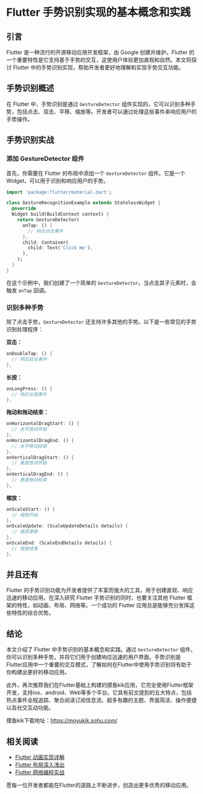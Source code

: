 # Flutter 手势识别实现的基本概念和实践


## 引言

Flutter 是一种流行的开源移动应用开发框架，由 Google 创建并维护。Flutter 的一个重要特性是它支持基于手势的交互，这使用户体验更加直观和自然。本文将探讨 Flutter 中的手势识别实现，帮助开发者更好地理解和实现手势交互功能。

## 手势识别概述

在 Flutter 中，手势识别是通过 `GestureDetector` 组件实现的，它可以识别多种手势，包括点击、双击、平移、缩放等。开发者可以通过处理这些事件来响应用户的手势操作。

## 手势识别实战

### 添加 GestureDetector 组件

首先，你需要在 Flutter 的布局中添加一个 `GestureDetector` 组件。它是一个Widget，可以用于识别和响应用户的手势。

```dart
import 'package:flutter/material.dart';

class GestureRecognitionExample extends StatelessWidget {
  @override
  Widget build(BuildContext context) {
    return GestureDetector(
      onTap: () {
        // 响应点击事件
      },
      child: Container(
        child: Text('Click me'),
      ),
    );
  }
}
```

在这个示例中，我们创建了一个简单的 `GestureDetector`，当点击其子元素时，会触发 `onTap` 回调。

### 识别多种手势

除了点击手势，`GestureDetector` 还支持许多其他的手势。以下是一些常见的手势识别处理程序：

**双击：**

```dart
onDoubleTap: () {
  // 响应双击事件
},
```

**长按：**

```dart
onLongPress: () {
  // 响应长按事件
},
```

**拖动和拖动结束：**

```dart
onHorizontalDragStart: () {
  // 水平拖动开始
},
onHorizontalDragEnd: () {
  // 水平拖动结束
},
onVerticalDragStart: () {
  // 垂直拖动开始
},
onVerticalDragEnd: () {
  // 垂直拖动结束
},
```

**缩放：**

```dart
onScaleStart: () {
  // 缩放开始
},
onScaleUpdate: (ScaleUpdateDetails details) {
  // 缩放更新
},
onScaleEnd: (ScaleEndDetails details) {
  // 缩放结束
},
```

## 并且还有

Flutter 的手势识别功能为开发者提供了丰富而强大的工具，用于创建直观、响应迅速的移动应用。在深入研究 Flutter 手势识别的同时，也要关注其他 Flutter 框架的特性，如动画、布局、网络等。一个成功的 Flutter 应用总是能够充分发挥这些特性的综合优势。

## 结论

本文介绍了 Flutter 中手势识别的基本概念和实践。通过 `GestureDetector` 组件，你可以识别多种手势，并将它们用于创建响应迅速的用户界面。手势识别是Flutter应用中一个重要的交互模式，了解如何在Flutter中使用手势识别将有助于你构建出更好的移动应用。

此外，再次推荐我们在Flutter基础上构建的摸鱼kik应用，它完全使用Flutter框架开发，支持ios、android、Web等多个平台。它具有前文提到的五大特点，包括热点事件全程追踪、聚合阅读订阅信息流、超多有趣的主题、界面简洁、操作便捷以及社交互动功能。

摸鱼kik下载地址：https://moyukik.sohu.com/

## 相关阅读

- [Flutter 动画实现详解]()
- [Flutter 布局深入浅出]()
- [Flutter 网络编程实战]()

愿每一位开发者都能在Flutter的道路上不断进步，创造出更多优秀的移动应用。